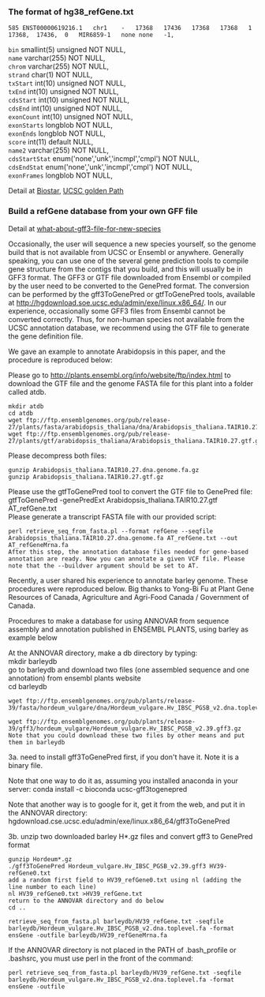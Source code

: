 ### The format of hg38_refGene.txt  

```
585	ENST00000619216.1	chr1	-	17368	17436	17368	17368	1	17368,	17436,	0	MIR6859-1	none none	-1,
```

  `bin` smallint(5) unsigned NOT NULL,  
  `name` varchar(255) NOT NULL,  
  `chrom` varchar(255) NOT NULL,  
  `strand` char(1) NOT NULL,  
  `txStart` int(10) unsigned NOT NULL,  
  `txEnd` int(10) unsigned NOT NULL,  
  `cdsStart` int(10) unsigned NOT NULL,  
  `cdsEnd` int(10) unsigned NOT NULL,  
  `exonCount` int(10) unsigned NOT NULL,  
  `exonStarts` longblob NOT NULL,  
  `exonEnds` longblob NOT NULL,  
  `score` int(11) default NULL,  
  `name2` varchar(255) NOT NULL,  
  `cdsStartStat` enum('none','unk','incmpl','cmpl') NOT NULL,  
  `cdsEndStat` enum('none','unk','incmpl','cmpl') NOT NULL,  
  `exonFrames` longblob NOT NULL,  
  
  Detail at [Biostar](https://www.biostars.org/p/18480/), [UCSC golden Path](http://hgdownload.cse.ucsc.edu/goldenPath/hg38/database/refGene.sql)

### Build a refGene database from your own GFF file
 Detail at [what-about-gff3-file-for-new-species](http://annovar.openbioinformatics.org/en/latest/user-guide/gene/#what-about-gff3-file-for-new-species)
 
 Occasionally, the user will sequence a new species yourself, so the genome build that is not available from UCSC or Ensembl or anywhere. Generally speaking, you can use one of the several gene prediction tools to compile gene structure from the contigs that you build, and this will usually be in GFF3 format. The GFF3 or GTF file downloaded from Ensembl or compiled by the user need to be converted to the GenePred format. The conversion can be performed by the gff3ToGenePred or gtfToGenePred tools, available at http://hgdownload.soe.ucsc.edu/admin/exe/linux.x86_64/. In our experience, occasionally some GFF3 files from Ensembl cannot be converted correctly. Thus, for non-human species not available from the UCSC annotation database, we recommend using the GTF file to generate the gene definition file.  

We gave an example to annotate Arabidopsis in this paper, and the procedure is reproduced below:  

Please go to http://plants.ensembl.org/info/website/ftp/index.html to download the GTF file and the genome FASTA file for this plant into a folder called atdb.  
```
mkdir atdb  
cd atdb  
wget ftp://ftp.ensemblgenomes.org/pub/release-27/plants/fasta/arabidopsis_thaliana/dna/Arabidopsis_thaliana.TAIR10.27.dna.genome.fa.gz  
wget ftp://ftp.ensemblgenomes.org/pub/release-27/plants/gtf/arabidopsis_thaliana/Arabidopsis_thaliana.TAIR10.27.gtf.gz  
```
Please decompress both files:  
```
gunzip Arabidopsis_thaliana.TAIR10.27.dna.genome.fa.gz   
gunzip Arabidopsis_thaliana.TAIR10.27.gtf.gz  
```
Please use the gtfToGenePred tool to convert the GTF file to GenePred file:    
gtfToGenePred -genePredExt Arabidopsis_thaliana.TAIR10.27.gtf AT_refGene.txt  
Please generate a transcript FASTA file with our provided script:  
```
perl retrieve_seq_from_fasta.pl --format refGene --seqfile Arabidopsis_thaliana.TAIR10.27.dna.genome.fa AT_refGene.txt --out   AT_refGeneMrna.fa  
After this step, the annotation database files needed for gene-based annotation are ready. Now you can annotate a given VCF file. Please note that the --buildver argument should be set to AT.  
```
Recently, a user shared his experience to annotate barley genome. These procedures were reproduced below. Big thanks to Yong-Bi Fu at Plant Gene Resources of Canada, Agriculture and Agri-Food Canada / Government of Canada.   

Procedures to make a database for using ANNOVAR from sequence assembly and annotation published in ENSEMBL PLANTS, using barley as example below  

At the ANNOVAR directory, make a db directory by typing:  
mkdir barleydb  
go to barleydb and download two files (one assembled sequence and one annotation) from ensembl plants website  
cd barleydb  

```
wget ftp://ftp.ensemblgenomes.org/pub/plants/release-39/fasta/hordeum_vulgare/dna/Hordeum_vulgare.Hv_IBSC_PGSB_v2.dna.toplevel.fa.gz  

wget ftp://ftp.ensemblgenomes.org/pub/plants/release-39/gff3/hordeum_vulgare/Hordeum_vulgare.Hv_IBSC_PGSB_v2.39.gff3.gz
Note that you could download these two files by other means and put them in barleydb
```
3a. need to install gff3ToGenePred first, if you don't have it. Note it is a binary file.

Note that one way to do it as, assuming you installed anaconda in your server: conda install -c bioconda ucsc-gff3togenepred

Note that another way is to google for it, get it from the web, and put it in the ANNOVAR directory: hgdownload.cse.ucsc.edu/admin/exe/linux.x86_64/gff3ToGenePred

3b. unzip two downloaded barley H*.gz files and convert gff3 to GenePred format
```
gunzip Hordeum*.gz
./gff3ToGenePred Hordeum_vulgare.Hv_IBSC_PGSB_v2.39.gff3 HV39-refGene0.txt
add a random first field to HV39_refGene0.txt using nl (adding the line number to each line)
nl HV39_refGene0.txt >HV39_refGene.txt
return to the ANNOVAR directory and do below
cd ..
```
```
retrieve_seq_from_fasta.pl barleydb/HV39_refGene.txt -seqfile barleydb/Hordeum_vulgare.Hv_IBSC_PGSB_v2.dna.toplevel.fa -format ensGene -outfile barleydb/HV39_refGeneMrna.fa
```
If the ANNOVAR directory is not placed in the PATH of .bash_profile or .bashsrc, you must use perl in the front of the command:
```
perl retrieve_seq_from_fasta.pl barleydb/HV39_refGene.txt -seqfile barleydb/Hordeum_vulgare.Hv_IBSC_PGSB_v2.dna.toplevel.fa -format ensGene -outfile
```
